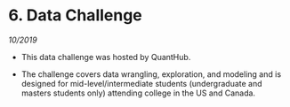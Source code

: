 # 6. Data Challenge  
*10/2019*  

* This data challenge was hosted by QuantHub.   

* The challenge covers data wrangling, exploration, and modeling and is designed for mid-level/intermediate students (undergraduate and masters students only) attending college in the US and Canada.  
